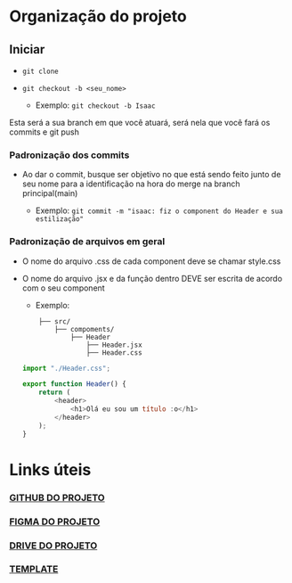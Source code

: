 # Organização do projeto

## Iniciar

-   `git clone`

-   `git checkout -b <seu_nome>`

    -   Exemplo: `git checkout -b Isaac`

Esta será a sua branch em que você atuará, será nela que você fará os commits e git push

### Padronização dos commits

-   Ao dar o commit, busque ser objetivo no que está sendo feito junto de seu nome para a identificação na hora do merge na branch principal(main)

    -   Exemplo: `git commit -m "isaac: fiz o component do Header e sua estilização"`

### Padronização de arquivos em geral

-   O nome do arquivo .css de cada component deve se chamar style.css

-   O nome do arquivo .jsx e da função dentro DEVE ser escrita de acordo com o seu component

    -   Exemplo:

    ```
        ├── src/
            ├── compoments/
                ├── Header
                    ├── Header.jsx
                    ├── Header.css
    ```

    ```javascript
    import "./Header.css";

    export function Header() {
        return (
            <header>
                <h1>Olá eu sou um título :o</h1>
            </header>
        );
    }
    ```

# Links úteis

### [GITHUB DO PROJETO](https://github.com/digitalcollegebr/projeto-digital-store)

### [FIGMA DO PROJETO](https://www.figma.com/design/cfb4F7ZXMFQmvmTn3PKI4z/DRIP-STORE---DIGITAL-COLLEGE?node-id=22-30)

### [DRIVE DO PROJETO](https://drive.google.com/drive/folders/1LgU0dnoA8pJ2FDqNrIDYkTTE3yUz-Xfq?usp=sharing)

### [TEMPLATE](https://e-commerce-digital-drip-store.vercel.app)
